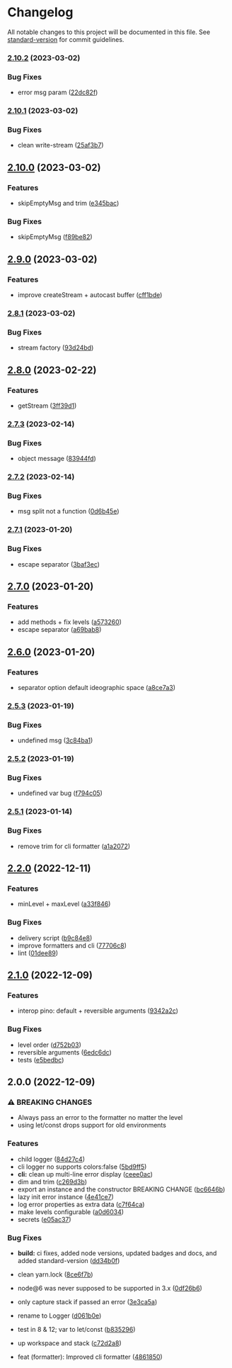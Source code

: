 # Changelog

All notable changes to this project will be documented in this file. See [standard-version](https://github.com/conventional-changelog/standard-version) for commit guidelines.

### [2.10.2](https://github.com/devthejo/direct-logger/compare/v2.10.1...v2.10.2) (2023-03-02)


### Bug Fixes

* error msg param ([22dc82f](https://github.com/devthejo/direct-logger/commit/22dc82f506bdaa00d5c36bbbc525619d7535e997))

### [2.10.1](https://github.com/devthejo/direct-logger/compare/v2.10.0...v2.10.1) (2023-03-02)


### Bug Fixes

* clean write-stream ([25af3b7](https://github.com/devthejo/direct-logger/commit/25af3b76f71b697f4f395baf2d2358864986d6d4))

## [2.10.0](https://github.com/devthejo/direct-logger/compare/v2.9.0...v2.10.0) (2023-03-02)


### Features

* skipEmptyMsg and trim ([e345bac](https://github.com/devthejo/direct-logger/commit/e345bac1b2bcdbdab40ab67e2001bbabc8d00627))


### Bug Fixes

* skipEmptyMsg ([f89be82](https://github.com/devthejo/direct-logger/commit/f89be823368a1f15167259551bd09280ac831856))

## [2.9.0](https://github.com/devthejo/direct-logger/compare/v2.8.1...v2.9.0) (2023-03-02)


### Features

* improve createStream + autocast buffer ([cff1bde](https://github.com/devthejo/direct-logger/commit/cff1bdefc4d3e7b1473b4db3c19244ac1996d6fa))

### [2.8.1](https://github.com/devthejo/direct-logger/compare/v2.8.0...v2.8.1) (2023-03-02)


### Bug Fixes

* stream factory ([93d24bd](https://github.com/devthejo/direct-logger/commit/93d24bd20cee7a99a3c8b0eacb80bb2a05b6318e))

## [2.8.0](https://github.com/devthejo/direct-logger/compare/v2.7.3...v2.8.0) (2023-02-22)


### Features

* getStream ([3ff39d1](https://github.com/devthejo/direct-logger/commit/3ff39d118631501d4a708c1412ce02d33b582ebf))

### [2.7.3](https://github.com/devthejo/direct-logger/compare/v2.7.2...v2.7.3) (2023-02-14)


### Bug Fixes

* object message ([83944fd](https://github.com/devthejo/direct-logger/commit/83944fdfd923d6c24e45f217964bcd157abd03a4))

### [2.7.2](https://github.com/devthejo/direct-logger/compare/v2.7.1...v2.7.2) (2023-02-14)


### Bug Fixes

* msg split not a function ([0d6b45e](https://github.com/devthejo/direct-logger/commit/0d6b45e7a47e16b36e99d60235bb0fad32c533fc))

### [2.7.1](https://github.com/devthejo/direct-logger/compare/v2.7.0...v2.7.1) (2023-01-20)


### Bug Fixes

* escape separator ([3baf3ec](https://github.com/devthejo/direct-logger/commit/3baf3ecfcead789fd5ba392773e6b167a4ee4953))

## [2.7.0](https://github.com/devthejo/direct-logger/compare/v2.6.0...v2.7.0) (2023-01-20)


### Features

* add methods + fix levels ([a573260](https://github.com/devthejo/direct-logger/commit/a5732602e6532a4d0532084d03e9a147ac9ce17c))
* escape separator ([a69bab8](https://github.com/devthejo/direct-logger/commit/a69bab8ff82cd098269653fb53792b988855b39f))

## [2.6.0](https://github.com/devthejo/direct-logger/compare/v2.5.3...v2.6.0) (2023-01-20)


### Features

* separator option default ideographic space ([a8ce7a3](https://github.com/devthejo/direct-logger/commit/a8ce7a3210f436d53ccf72c5086cd61d750a705a))

### [2.5.3](https://github.com/devthejo/direct-logger/compare/v2.5.2...v2.5.3) (2023-01-19)


### Bug Fixes

* undefined msg ([3c84ba1](https://github.com/devthejo/direct-logger/commit/3c84ba12b38fe9c9b269be7191de6987ec03d31d))

### [2.5.2](https://github.com/devthejo/direct-logger/compare/v2.5.1...v2.5.2) (2023-01-19)


### Bug Fixes

* undefined var bug ([f794c05](https://github.com/devthejo/direct-logger/commit/f794c05d625bfabeb1f3a0a77db00789866d7099))

### [2.5.1](https://github.com/devthejo/direct-logger/compare/v2.5.0...v2.5.1) (2023-01-14)


### Bug Fixes

* remove trim for cli formatter ([a1a2072](https://github.com/devthejo/direct-logger/commit/a1a207215b78f640606f1ed14fc51ebb7da3d315))

## [2.2.0](https://github.com/devthejo/direct-logger/compare/v2.1.0...v2.2.0) (2022-12-11)


### Features

* minLevel + maxLevel ([a33f846](https://github.com/devthejo/direct-logger/commit/a33f846619433dddd643c198a9f9f138de09dabd))


### Bug Fixes

* delivery script ([b9c84e8](https://github.com/devthejo/direct-logger/commit/b9c84e8344094f07c5f8ac94d63c4bdcbe5395d1))
* improve formatters and cli ([77706c8](https://github.com/devthejo/direct-logger/commit/77706c82f42574182ace0895b468b39fa2861bb0))
* lint ([01dee89](https://github.com/devthejo/direct-logger/commit/01dee8937409dd9fbb56418e459d979d75f41dd6))

## [2.1.0](https://github.com/devthejo/direct-logger/compare/v2.0.0...v2.1.0) (2022-12-09)


### Features

* interop pino: default + reversible arguments ([9342a2c](https://github.com/devthejo/direct-logger/commit/9342a2cba5208b2b4311bfc85e987e8bf2ba754a))


### Bug Fixes

* level order ([d752b03](https://github.com/devthejo/direct-logger/commit/d752b035b7adfce54249a489830436423864a2eb))
* reversible arguments ([6edc6dc](https://github.com/devthejo/direct-logger/commit/6edc6dc83b6f002a76e6f7660a8377f8f64e1382))
* tests ([e5bedbc](https://github.com/devthejo/direct-logger/commit/e5bedbc10b53256fbf7d7a69eeb2aef6dbee320c))

## 2.0.0 (2022-12-09)


### ⚠ BREAKING CHANGES

* Always pass an error to the formatter no matter the
level
* using let/const drops support for old environments

### Features

* child logger ([84d27c4](https://github.com/devthejo/direct-logger/commit/84d27c4072c9576d5cde5ccab9217890e2ecb0dc))
* cli logger no supports colors:false ([5bd9ff5](https://github.com/devthejo/direct-logger/commit/5bd9ff5477331361a5a322d0c03ab6619789ccf8))
* **cli:** clean up multi-line error display ([ceee0ac](https://github.com/devthejo/direct-logger/commit/ceee0ac99be02aae4cc31cf6e134a7c7f5b50c70))
* dim and trim ([c269d3b](https://github.com/devthejo/direct-logger/commit/c269d3b635dbdf498c42482dedd81e5493b31162))
* export an instance and the constructor BREAKING CHANGE ([bc6646b](https://github.com/devthejo/direct-logger/commit/bc6646bcdcd1e6027d114e19c5b7b27e59950e15))
* lazy init error instance ([4e41ce7](https://github.com/devthejo/direct-logger/commit/4e41ce79d63148d4ad4090abf2d16cdc060c5a00))
* log error properties as extra data ([c7f64ca](https://github.com/devthejo/direct-logger/commit/c7f64caf1cf2dcef5cbd0ed1f59dfca92f55717c))
* make levels configurable ([a0d6034](https://github.com/devthejo/direct-logger/commit/a0d6034890593928b709405713fdffc37c88c940))
* secrets ([e05ac37](https://github.com/devthejo/direct-logger/commit/e05ac3701f6f6dbd5aabf3be0eed8860ae85d892))


### Bug Fixes

* **build:** ci fixes, added node versions, updated badges and docs, and added standard-version ([dd34b0f](https://github.com/devthejo/direct-logger/commit/dd34b0fefc96ca4c06d0b0dfa6c88af69ca3ec5d))
* clean yarn.lock ([8ce6f7b](https://github.com/devthejo/direct-logger/commit/8ce6f7b87f253e6b9f2bd6ecb2fcbf958f570a44))
* node@6 was never supposed to be supported in 3.x ([0df26b6](https://github.com/devthejo/direct-logger/commit/0df26b644b2208c176b12339b7278300dd67458d))
* only capture stack if passed an error ([3e3ca5a](https://github.com/devthejo/direct-logger/commit/3e3ca5a501f881332f7e71d99dca12fc278e75ff))
* rename to Logger ([d061b0e](https://github.com/devthejo/direct-logger/commit/d061b0ee403f4052d61bf7258df4b421efd9e2df))
* test in 8 & 12; var to let/const ([b835296](https://github.com/devthejo/direct-logger/commit/b835296a3ba0100bf63f18094cade3b3014eedb6))
* up workspace and stack ([c72d2a8](https://github.com/devthejo/direct-logger/commit/c72d2a8ab43acd7dfe803dd8fb1713bdbb2291a1))


* feat (formatter): Improved cli formatter ([4861850](https://github.com/devthejo/direct-logger/commit/4861850cc0f47f5363b115bb4115a15a41ba7802))
